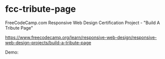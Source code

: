 # fcc-tribute-page
FreeCodeCamp.com Responsive Web Design Certification Project - "Build A Tribute Page"

https://www.freecodecamp.org/learn/responsive-web-design/responsive-web-design-projects/build-a-tribute-page

Demo: 
